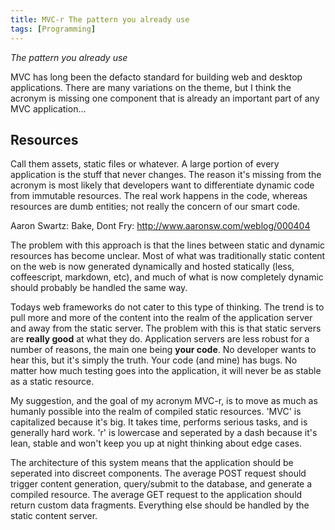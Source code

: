 ```yaml
---
title: MVC-r The pattern you already use
tags: [Programming]
---
```


*The pattern you already use*

MVC has long been the defacto standard for building web and desktop applications. There are many variations on the theme, but I think the acronym is missing one component that is already an important part of any MVC application...

Resources
-------------

Call them assets, static files or whatever. A large portion of every application is the stuff that never changes. The reason it's missing from the acronym is most likely that developers want to differentiate dynamic code from immutable resources. The real work happens in the code, whereas resources are dumb entities; not really the concern of our smart code.

Aaron Swartz: Bake, Dont Fry: <http://www.aaronsw.com/weblog/000404>

The problem with this approach is that the lines between static and dynamic resources has become unclear. Most of what was traditionally static content on the web is now generated dynamically and hosted statically (less, coffeescript, markdown, etc), and much of what is now completely dynamic should probably be handled the same way.

Todays web frameworks do not cater to this type of thinking. The trend is to pull more and more of the content into the realm of the application server and away from the static server. The problem with this is that static servers are **really good** at what they do. Application servers are less robust for a number of reasons, the main one being **your code**. No developer wants to hear this, but it's simply the truth. Your code (and mine) has bugs. No matter how much testing goes into the application, it will never be as stable as a static resource.

My suggestion, and the goal of my acronym MVC-r, is to move as much as humanly possible into the realm of compiled static resources. 'MVC' is capitalized because it's big. It takes time, performs serious tasks, and is generally hard work. 'r' is lowercase and seperated by a dash because it's lean, stable and won't keep you up at night thinking about edge cases.

The architecture of this system means that the application should be seperated into discreet components. The average POST request should trigger content generation, query/submit to the database, and generate a compiled resource. The average GET request to the application should return custom data fragments. Everything else should be handled by the static content server.
